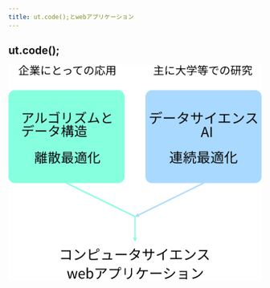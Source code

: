 ```yaml
---
title: ut.code();とwebアプリケーション
---
```



## ut.code();


![discrete-continuous](./computer-science-discrete-continuous.JPG)
